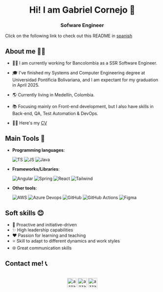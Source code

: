<h1 align="center">Hi! I am Gabriel Cornejo 👋</h1>

<h3 align="center">Sofware Engineer</h3>

Click on the following link to check out this README in [spanish](https://github.com/GabrielCornejoB/GabrielCornejoB/blob/master/README-ES.md)

## About me 🙋‍♂️

- 👨‍💼 I am currently working for Bancolombia as a SSR Software Engineer.

- 🎓 I've finished my Systems and Computer Engineering degree at Universidad Pontificia Bolivariana, and I am expectant for my graduation in April 2025.

- 🌎 Currently living in Medellín, Colombia.

- 📚 Focusing mainly on Front-end development, but I also have skills in Back-end, QA, Test Automation & DevOps.

- 👨‍💻 Here's my [CV](https://github.com/GabrielCornejoB/GabrielCornejoB/blob/master/CV-EN-GabrielCornejo-2025.pdf)

## Main Tools 🧰

- **Programming languages**:

  ![TS](https://img.shields.io/badge/TypeScript-007ACC?style=for-the-badge&logo=typescript&logoColor=white)
  ![JS](https://img.shields.io/badge/JavaScript-F7DF1E?style=for-the-badge&logo=javascript&logoColor=black)
  ![Java](https://img.shields.io/badge/Java-ED8B00?style=for-the-badge&logo=openjdk&logoColor=white)

- **Frameworks/Libraries**:

  ![Angular](https://img.shields.io/badge/Angular-f42165?style=for-the-badge&logo=angular&logoColor=white)
  ![Spring](https://img.shields.io/badge/Spring-6DB33F?style=for-the-badge&logo=spring&logoColor=white)
  ![React](https://img.shields.io/badge/React-20232A?style=for-the-badge&logo=react&logoColor=61DAFB)
  ![Tailwind](https://img.shields.io/badge/Tailwind-0EA5E9?style=for-the-badge&logo=tailwind-css&logoColor=white)

- **Other tools**:

  ![AWS](https://img.shields.io/badge/Amazon_AWS-FF9900?style=for-the-badge&logo=amazonaws&logoColor=white)
  ![Azure Devops](https://img.shields.io/badge/Azure_DevOps-0078D7?style=for-the-badge&logo=azure-devops&logoColor=white)
  ![GitHub](https://img.shields.io/badge/GitHub-100000?style=for-the-badge&logo=github&logoColor=white)
  ![GitHub Actions](https://img.shields.io/badge/GitHub_Actions-2088FF?style=for-the-badge&logo=github-actions&logoColor=white)
  ![Figma](https://img.shields.io/badge/Figma-F24E1E?style=for-the-badge&logo=figma&logoColor=white)

## Soft skills 😊

- 🚀 Proactive and initiative-driven
- ✨ High leadership capabilities
- ❤️ Passion for learning and teaching
- ⭐ Skill to adapt to different dynamics and work styles
- 🌐 Great communication skills

## Contact me! 📞

<p align="center">
      <br/>
      <a href="https://www.linkedin.com/in/gabriel-cornejo-a66976239/" target="blank"><img align="center"
         src="https://img.shields.io/badge/linkedin-%231DA1F2.svg?style=for-the-badge&logo=linkedin&logoColor=white"
         alt="azzar" height="30"/></a>
      <a href="mailto:gabrielcorbot@gmail.com" target="blank"><img align="center"
         src="https://img.shields.io/badge/gmail-EA4335.svg?style=for-the-badge&logo=gmail&logoColor=white"
         alt="azzar" height="30"/></a>
      <a href="https://www.instagram.com/cornejoooo__/?hl=es-la" target="blank"><img align="center"
         src="https://img.shields.io/badge/instagram-%23E4405F.svg?style=for-the-badge&logo=Instagram&logoColor=white"
         alt="azzar" height="30"/></a>
</p>
